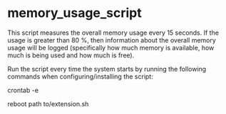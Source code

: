 # memory_usage_script

This script measures the overall memory usage every 15 seconds. If the usage is greater than 80 %, then information about the overall memory usage will be logged (specifically how much memory is available, how much is being used and how much is free). 

Run the script every time the system starts by running the following commands when configuring/installing the script: 

crontab -e

reboot path to/extension.sh
